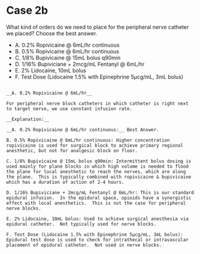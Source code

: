 # Case 2b

What kind of orders do we need to place for the peripheral nerve catheter we placed?  Choose the best answer.

* A. 0.2% Ropivicaine @ 6mL/hr continuous
* B. 0.5% Ropivicaine @ 6mL/hr continuous
* C. 1/8% Bupivicaine @ 15mL bolus q90min
* D. 1/16% Bupiviciane + 2mcg/mL Fentanyl @ 6mL/hr
* E. 2% Lidocaine, 10mL bolus
* F. Test Dose (Lidocaine 1.5% with Epinephrine 5µcg/mL, 3mL bolus)

```{dropdown} Answer

__A. 0.2% Ropivicaine @ 6mL/hr__

For peripheral nerve block catheters in which catheter is right next to target nerve, we use constant infusion rate.

__Explanation:__

__A. 0.2% Ropivicaine @ 6mL/hr continuous:__ Best Answer.

B. 0.5% Ropivicaine @ 6mL/hr continuous: Higher concentration ropivicaine is used for surgical block to achieve primary regional anesthetic, but not for analgesic block on floor.

C. 1/8% Bupivicaine @ 15mL bolus q90min: Intermittent bolus dosing is used mainly for plane blocks in which high volume is needed to flood the plane for local anesthetic to reach the nerves, which are along the plane.  This is typically combined with ropivicaine & bupivicaine which has a duration of action of 2-4 hours.

D. 1/16% Bupiviciane + 2mcg/mL Fentanyl @ 6mL/hr: This is our standard epidural infusion.  In the epidural space, opioids have a synergistic effect with local anesthetics.  This is not the case for peripheral nerve blocks.

E. 2% Lidocaine, 10mL bolus: Used to achieve surgical anesthesia via epidural catheter.  Not typically used for nerve blocks.

F. Test Dose (Lidocaine 1.5% with Epinephrine 5µcg/mL, 3mL bolus): Epidural test dose is used to check for intrathecal or intravascular placement of epidural catheter.  Not used in nerve blocks.
```
